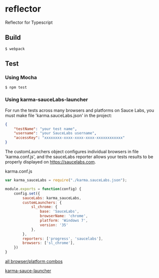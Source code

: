# reflector
Reflector for Typescript

## Build
```
$ webpack
```
## Test

### Using Mocha
```
$ npm test
```

### Using karma-sauceLabs-launcher
For run the tests across many browsers and platforms on Sauce Labs, you must make file 'karma.sauceLabs.json' in the project:
```json
{
	"testName": "your test name",
	"username": "your SauceLabs username",
	"accessKey": "xxxxxxxx-xxxx-xxxx-xxxx-xxxxxxxxxxxx"
}
```
The customLaunchers object configures individual browsers in file 'karma.conf.js', and the sauceLabs reporter allows your tests results to be properly displayed on https://saucelabs.com.

karma.conf.js
```javascript
var karma_sauceLabs = require("./karma.sauceLabs.json");

module.exports = function(config) {
	config.set({
		sauceLabs: karma_sauceLabs,
		customLaunchers: {
			sl_chrome: {
				base: 'SauceLabs',
				browserName: 'chrome',
				platform: 'Windows 7',
				version: '35'
			},
		},
		reporters: ['progress', 'saucelabs'],
		browsers: ['sl_chrome'],
	})
}
```

[all browser/platform combos](https://saucelabs.com/platforms)

[karma-sauce-launcher](https://www.npmjs.com/package/karma-sauce-launcher)
